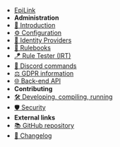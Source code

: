 - [EpiLink](/)
- **Administration**
- [📖 Introduction](Admin/Introduction.md)
- [⚙️ Configuration](Admin/Configuration.md)
- [📇 Identity Providers](Admin/IdentityProviders.md)
- [🎯 Rulebooks](Admin/Rulebooks.md)
- [🪁 Rule Tester (IRT)](Admin/IRT.md)
- [💎 Discord commands](Admin/DiscordCommands.md)
- [⚖ GDPR information](Admin/GDPR.md)
- [🌐 Back-end API](Admin/Api.md)
- **Contributing**
- [🛠 Developing, compiling, running](Contributing/Developing.md)
- [🛡️ Security](Contributing/Security.md)
- **External links**
- [📚 GitHub repository](https://github.com/EpiLink/EpiLink)
- [🚀 Changelog](https://github.com/EpiLink/EpiLink/tree/dev/CHANGELOG.md)
